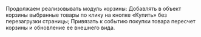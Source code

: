 Продолжаем реализовывать модуль корзины:
Добавлять в объект корзины выбранные товары по клику на кнопке «Купить» без перезагрузки страницы;
Привязать к событию покупки товара пересчет корзины и обновление ее внешнего вида.
